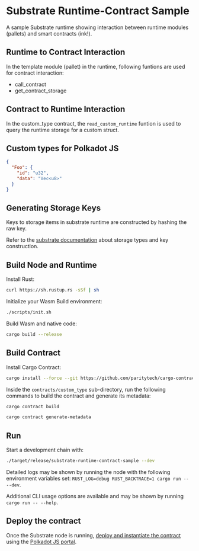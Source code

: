 # Substrate Runtime-Contract Sample

A sample Substrate runtime showing interaction between runtime modules (pallets) and smart contracts (ink!).

## Runtime to Contract Interaction

In the template module (pallet) in the runtime, following funtions are used for contract interaction:

* call_contract
* get_contract_storage

## Contract to Runtime Interaction

In the custom_type contract, the `read_custom_runtime` funtion is used to query the runtime storage for a custom struct.

## Custom types for Polkadot JS

```json
{
  "Foo": {
    "id": "u32",
    "data": "Vec<u8>"
  }
}
```

## Generating Storage Keys

Keys to storage items in substrate runtime are constructed by hashing the raw key.

Refer to the [substrate documentation](https://crates.parity.io/frame_support/macro.decl_storage.html#example) about storage types and key construction.

## Build Node and Runtime

Install Rust:

```bash
curl https://sh.rustup.rs -sSf | sh
```

Initialize your Wasm Build environment:

```bash
./scripts/init.sh
```

Build Wasm and native code:

```bash
cargo build --release
```

## Build Contract

Install Cargo Contract:

```bash
cargo install --force --git https://github.com/paritytech/cargo-contract
```

Inside the `contracts/custom_type` sub-directory, run the following commands to build the contract and generate its metadata:

```bash
cargo contract build
```

```bash
cargo contract generate-metadata
```

## Run

Start a development chain with:

```bash
./target/release/substrate-runtime-contract-sample --dev
```

Detailed logs may be shown by running the node with the following environment variables set: `RUST_LOG=debug RUST_BACKTRACE=1 cargo run -- --dev`.

Additional CLI usage options are available and may be shown by running `cargo run -- --help`.

## Deploy the contract

Once the Substrate node is running, [deploy and instantiate the contract](https://substrate.dev/substrate-contracts-workshop/#/0/deploying-your-contract) using the [Polkadot JS portal](https://polkadot.js.org/apps/).